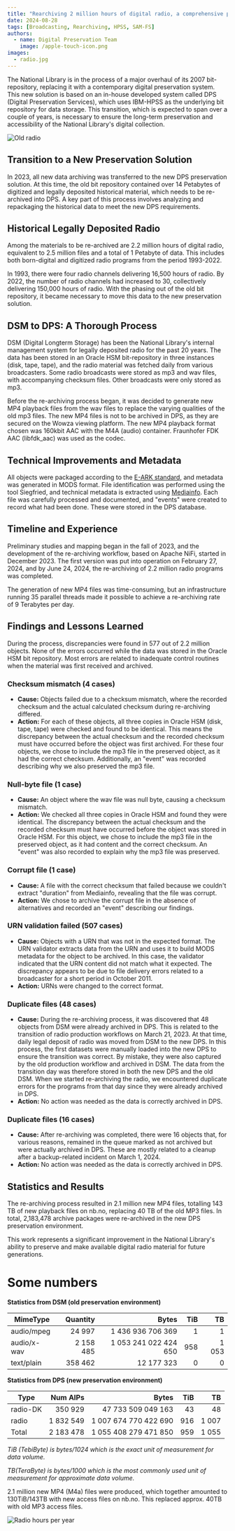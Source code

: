 ```yaml
---  
title: "Rearchiving 2 million hours of digital radio, a comprehensive process"  
date: 2024-08-28  
tags: [Broadcasting, Rearchiving, HPSS, SAM-FS]  
authors: 
  - name: Digital Preservation Team
    image: /apple-touch-icon.png
images: 
  - radio.jpg
---
```


The National Library is in the process of a major overhaul of its 2007 bit-repository, replacing it with a contemporary digital preservation system. This new solution is based on an in-house developed system called DPS (Digital Preservation Services), which uses IBM-HPSS as the underlying bit repository for data storage. This transition, which is expected to span over a couple of years, is necessary to ensure the long-term preservation and accessibility of the National Library's digital collection.

![Old radio](radio.jpg)

## Transition to a New Preservation Solution

In 2023, all new data archiving was transferred to the new DPS preservation solution. At this time, the old bit repository contained over 14 Petabytes of digitized and legally deposited historical material, which needs to be re-archived into DPS. A key part of this process involves analyzing and repackaging the historical data to meet the new DPS requirements.

## Historical Legally Deposited Radio

Among the materials to be re-archived are 2.2 million hours of digital radio, equivalent to 2.5 million files and a total of 1 Petabyte of data. This includes both born-digital and digitized radio programs from the period 1993-2022.

In 1993, there were four radio channels delivering 16,500 hours of radio. By 2022, the number of radio channels had increased to 30, collectively delivering 150,000 hours of radio. With the phasing out of the old bit repository, it became necessary to move this data to the new preservation solution.

## DSM to DPS: A Thorough Process

DSM (Digital Longterm Storage) has been the National Library's internal management system for legally deposited radio for the past 20 years. The data has been stored in an Oracle HSM bit-repository in three instances (disk, tape, tape), and the radio material was fetched daily from various broadcasters. Some radio broadcasts were stored as mp3 and wav files, with accompanying checksum files. Other broadcasts were only stored as mp3.

Before the re-archiving process began, it was decided to generate new MP4 playback files from the wav files to replace the varying qualities of the old mp3 files. The new MP4 files is not to be archived in DPS, as they are secured on the Wowza viewing platform. The new MP4 playback format chosen was 160kbit AAC with the M4A (audio) container. Fraunhofer FDK AAC (libfdk_aac) was used as the codec.

## Technical Improvements and Metadata

All objects were packaged according to the [E-ARK standard](https://earkaip.dilcis.eu/), and metadata was generated in MODS format. File identification was performed using the tool Siegfried, and technical metadata is extracted using [Mediainfo](https://mediaarea.net/en/MediaInfo). Each file was carefully processed and documented, and "events" were created to record what had been done. These were stored in the DPS database.

## Timeline and Experience

Preliminary studies and mapping began in the fall of 2023, and the development of the re-archiving workflow, based on Apache NiFi, started in December 2023. The first version was put into operation on February 27, 2024, and by June 24, 2024, the re-archiving of 2.2 million radio programs was completed.

The generation of new MP4 files was time-consuming, but an infrastructure running 35 parallel threads made it possible to achieve a re-archiving rate of 9 Terabytes per day.

## Findings and Lessons Learned

During the process, discrepancies were found in 577 out of 2.2 million objects. None of the errors occurred while the data was stored in the Oracle HSM bit repository. Most errors are related to inadequate control routines when the material was first received and archived.

### Checksum mismatch (4 cases)
- **Cause:** Objects failed due to a checksum mismatch, where the recorded checksum and the actual calculated checksum during re-archiving differed.
- **Action:** For each of these objects, all three copies in Oracle HSM (disk, tape, tape) were checked and found to be identical. This means the discrepancy between the actual checksum and the recorded checksum must have occurred before the object was first archived. For these four objects, we chose to include the mp3 file in the preserved object, as it had the correct checksum. Additionally, an "event" was recorded describing why we also preserved the mp3 file.


### Null-byte file (1 case)
- **Cause:** An object where the wav file was null byte, causing a checksum mismatch.
- **Action:** We checked all three copies in Oracle HSM and found they were identical. The discrepancy between the actual checksum and the recorded checksum must have occurred before the object was stored in Oracle HSM. For this object, we chose to include the mp3 file in the preserved object, as it had content and the correct checksum. An "event" was also recorded to explain why the mp3 file was preserved.


### Corrupt file (1 case)
- **Cause:** A file with the correct checksum that failed because we couldn't extract "duration" from Mediainfo, revealing that the file was corrupt.
- **Action:** We chose to archive the corrupt file in the absence of alternatives and recorded an "event" describing our findings.


### URN validation failed (507 cases)
- **Cause:** Objects with a URN that was not in the expected format. The URN validator extracts data from the URN and uses it to build MODS metadata for the object to be archived. In this case, the validator indicated that the URN content did not match what it expected. The discrepancy appears to be due to file delivery errors related to a broadcaster for a short period in October 2011.
- **Action:** URNs were changed to the correct format.


### Duplicate files (48 cases)
- **Cause:** During the re-archiving process, it was discovered that 48 objects from DSM were already archived in DPS. This is related to the transition of radio production workflows on March 21, 2023. At that time, daily legal deposit of radio was moved from DSM to the new DPS. In this process, the first datasets were manually loaded into the new DPS to ensure the transition was correct. By mistake, they were also captured by the old production workflow and archived in DSM. The data from the transition day was therefore stored in both the new DPS and the old DSM. When we started re-archiving the radio, we encountered duplicate errors for the programs from that day since they were already archived in DPS.
- **Action:** No action was needed as the data is correctly archived in DPS.


### Duplicate files (16 cases)
- **Cause:** After re-archiving was completed, there were 16 objects that, for various reasons, remained in the queue marked as not archived but were actually archived in DPS. These are mostly related to a cleanup after a backup-related incident on March 1, 2024.
- **Action:** No action was needed as the data is correctly archived in DPS.


## Statistics and Results

The re-archiving process resulted in 2.1 million new MP4 files, totalling 143 TB of new playback files on nb.no, replacing 40 TB of the old MP3 files. In total, 2,183,478 archive packages were re-archived in the new DPS preservation environment.

This work represents a significant improvement in the National Library's ability to preserve and make available digital radio material for future generations.

# Some numbers

**Statistics from DSM (old preservation environment)**

| MimeType    |  Quantity |                 Bytes | TiB |    TB |
| ----------- | --------: | --------------------: | --: | ----: |
| audio/mpeg  |    24 997 |     1 436 936 706 369 |   1 |     1 |
| audio/x-wav | 2 158 485 | 1 053 241 022 424 650 | 958 | 1 053 |
| text/plain  |   358 462 |            12 177 323 |   0 |     0 |



**Statistics from DPS (new preservation environment)**

| Type     |  Num AIPs |                 Bytes | TiB |    TB |
| -------- | --------: | --------------------: | --: | ----: |
| radio-DK |   350 929 |    47 733 509 049 163 |  43 |    48 |
| radio    | 1 832 549 | 1 007 674 770 422 690 | 916 | 1 007 |
| Total    | 2 183 478 | 1 055 408 279 471 850 | 959 | 1 055 |



*TiB (TebiByte) is bytes/1024 which is the exact unit of measurement for data volume.*

*TB(TeraByte) is bytes/1000 which is the most commonly used unit of measurement for approximate data volume.*

2.1 million new MP4 (M4a) files were produced, which together amounted to 130TiB/143TB with new access files on nb.no. This replaced approx. 40TB with old MP3 access files.

![Radio hours per year](radiohours.webp)